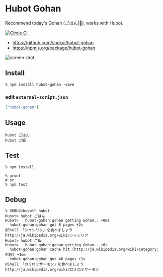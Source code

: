Hubot Gohan
===========
Recommend today's Gohan (ごはん|🍚), works with Hubot.

[![Circle CI](https://circleci.com/gh/shokai/hubot-gohan.svg?style=svg)](https://circleci.com/gh/shokai/hubot-gohan)

- https://github.com/shokai/hubot-gohan
- https://npmjs.org/package/hubot-gohan

![screen shot](http://i.gyazo.com/1831f7b1e9e3e3afcac8ba1bbaf1a0b0.png)

Install
-------

    % npm install hubot-gohan -save


### edit `external-script.json`

```json
["hubot-gohan"]
```

Usage
-----

    hubot ごはん
    hubot ご飯


Test
----

    % npm install

    % grunt
    # or
    % npm test


Debug
-----

    % DEBUG=hubot* hubot
    Hubot> hubot ごはん
    Hubot>   hubot-gohan:gohan getting Gohan.. +0ms
      hubot-gohan:gohan got 8 pages +2s
    @Shell 「シャシリク」を食べましょう
    http://ja.wikipedia.org/wiki/シャシリク
    Hubot> hubot ご飯
    Hubot>   hubot-gohan:gohan getting Gohan.. +6s
      hubot-gohan:gohan cache hit (http://ja.wikipedia.org/wiki/Category:料理) +1ms
      hubot-gohan:gohan got 46 pages +1s
    @Shell 「ロミロミサーモン」を食べましょう
    http://ja.wikipedia.org/wiki/ロミロミサーモン
